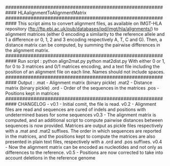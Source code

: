 ############################################################
	          HLAalignmentToAlignmentMatrix
############################################################
This script aims to convert alignment files, as available
on IMGT-HLA repository 
(ftp://ftp.ebi.ac.uk/pub/databases/ipd/imgt/hla/alignments/)
to alignment matrices (either 0 encoding a similarity to the
reference allele and 1 a difference or 0, 1, 2 and 3
encoding respectively A, T, C and G).
Then, a distance matrix can be computed, by summing the
pairwise differences in the alignment matrix.
############################################################
Run script :
python align2mat.py <source> <codingtype>
python mat2dist.py <source>
With <codingtype> either 0 or 1, for 0 to 3 matrices and 0/1
matrices encoding, and <source> a text file including the 
position of an alignment file on each line. Names should not
include spaces.
############################################################
Output :
.mat - Alignment matrix (binary pickle)
.mat2 - Distance matrix (binary pickle)
.ord - Order of the sequences in the matrices
.pos - Positions kept in matrices
############################################################
CHANGELOG -
v0.1 - Initial comit, the <source> file is read.
v0.2 - Alignment files are read and sequences are cured of
indels and positions with undetermined bases for some
sequences
v0.3 - The alignment matrix is computed, and an additional
script to compute pairwise distances between sequences is
now provided. Matrices are output as pickle files
respectively with a .mat and .mat2 suffixes. The order in
which sequences are reported in the matrices, and the
positions kept to compute the matrices are also presented
in plain text files, respectively with a .ord and .pos
suffixes.
v0.4 - Now the alignment matrix can be encoded as
nucleotides and not only as differences to the reference.
v0.5 - Positions are now corrected to take into account
deletions in the reference genome